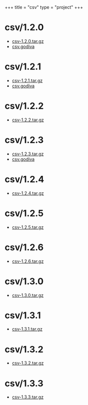 +++
title = "csv"
type = "project"
+++

# csv/1.2.0
* [csv-1.2.0.tar.gz](/csv/csv/1.2.0/csv-1.2.0.tar.gz)
* [csv.godiva](/csv/csv/1.2.0/csv.godiva)

# csv/1.2.1
* [csv-1.2.1.tar.gz](/csv/csv/1.2.1/csv-1.2.1.tar.gz)
* [csv.godiva](/csv/csv/1.2.1/csv.godiva)

# csv/1.2.2
* [csv-1.2.2.tar.gz](/csv/csv/1.2.2/csv-1.2.2.tar.gz)

# csv/1.2.3
* [csv-1.2.3.tar.gz](/csv/csv/1.2.3/csv-1.2.3.tar.gz)
* [csv.godiva](/csv/csv/1.2.3/csv.godiva)

# csv/1.2.4
* [csv-1.2.4.tar.gz](/csv/csv/1.2.4/csv-1.2.4.tar.gz)

# csv/1.2.5
* [csv-1.2.5.tar.gz](/csv/csv/1.2.5/csv-1.2.5.tar.gz)

# csv/1.2.6
* [csv-1.2.6.tar.gz](/csv/csv/1.2.6/csv-1.2.6.tar.gz)

# csv/1.3.0
* [csv-1.3.0.tar.gz](/csv/csv/1.3.0/csv-1.3.0.tar.gz)

# csv/1.3.1
* [csv-1.3.1.tar.gz](/csv/csv/1.3.1/csv-1.3.1.tar.gz)

# csv/1.3.2
* [csv-1.3.2.tar.gz](/csv/csv/1.3.2/csv-1.3.2.tar.gz)

# csv/1.3.3
* [csv-1.3.3.tar.gz](/csv/csv/1.3.3/csv-1.3.3.tar.gz)